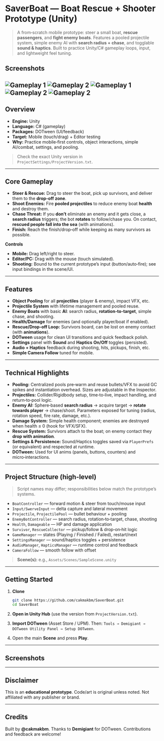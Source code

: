 # SaverBoat — Boat Rescue + Shooter Prototype (Unity)

> A from‑scratch mobile prototype: steer a small boat, **rescue passengers**, and **fight enemy boats**. Features a pooled projectile system, simple enemy AI with **search radius + chase**, and togglable **sound & haptics**. Built to practice Unity/C# gameplay loops, input, and lightweight feel tuning.

## Screenshots

![Gameplay 1](rescue1.png)
![Gameplay 2](rescue2.png)
![Gameplay 1](rescue3.png)
![Gameplay 2](rescue4.png)
![Gameplay 2](rescue5.png)
---

## Overview

* **Engine:** Unity
* **Language:** C# (gameplay)
* **Packages:** DOTween (UI/feedback)
* **Target:** Mobile (touch/drag) + Editor testing
* **Why:** Practice mobile‑first controls, object interactions, simple AI/combat, settings, and pooling.

> Check the exact Unity version in `ProjectSettings/ProjectVersion.txt`.

---

## Core Gameplay

* **Steer & Rescue:** Drag to steer the boat, pick up survivors, and deliver them to the **drop‑off zone**.
* **Shoot Enemies:** Fire **pooled projectiles** to reduce enemy boat **health** and destroy them.
* **Chase Threat:** If you **don’t** eliminate an enemy and it gets close, a **search radius** triggers; the bot **rotates** to follow/chase you. On contact, **rescued people fall into the sea** (with animations).
* **Finish:** Reach the finish/drop‑off while keeping as many survivors as possible.

**Controls**

* **Mobile:** Drag left/right to steer.
* **Editor/PC:** Drag with the mouse (touch simulated).
* **Shooting:** Bound to the current prototype’s input (button/auto‑fire); see input bindings in the scene/UI.

---

## Features

* **Object Pooling** for all **projectiles** (player & enemy), impact VFX, etc.
* **Projectile System** with lifetime management and pooled reuse.
* **Enemy Boats** with basic **AI**: search radius, **rotation‑to‑target**, simple chase, and shooting.
* **Health/Damage** for enemies (and optionally player/boat if enabled).
* **Rescue/Drop‑off Loop:** Survivors board, can be lost on enemy contact (with **animations**).
* **DOTween** usage for clean UI transitions and quick feedback polish.
* **Settings** panel with **Sound** and **Haptics** **On/Off** toggles (persisted).
* **Audio + Haptics** feedback during shooting, hits, pickups, finish, etc.
* **Simple Camera Follow** tuned for mobile.

---

## Technical Highlights

* **Pooling:** Centralized pools pre‑warm and reuse bullets/VFX to avoid GC spikes and instantiation overhead. Sizes are adjustable in the Inspector.
* **Projectiles:** Collider/Rigidbody setup, time‑to‑live, impact handling, and return‑to‑pool logic.
* **Enemy AI:** Sphere‑based **search radius** → acquire target → **rotate towards player** → chase/shoot. Parameters exposed for tuning (radius, rotation speed, fire rate, damage, etc.).
* **Damage System:** Simple health component; enemies are destroyed when health ≤ 0 (hook for VFX/SFX).
* **Rescue System:** Survivors attach to the boat; on enemy contact they **drop with animation**.
* **Settings & Persistence:** Sound/Haptics toggles saved via `PlayerPrefs` (or equivalent) and respected at runtime.
* **DOTween:** Used for UI anims (panels, buttons, counters) and micro‑interactions.

---

## Project Structure (high‑level)

> Script names may differ; responsibilities below match the prototype’s systems.

* `BoatController` — forward motion & steer from touch/mouse input
* `Input/SwerveInput` — delta capture and lateral movement
* `Projectile`, `ProjectilePool` — bullet behaviour + pooling
* `EnemyBotController` — search radius, rotation‑to‑target, chase, shooting
* `Health`, `Damageable` — HP and damage application
* `Survivor`, `RescueCollector` — pickup/follow & drop‑on‑hit logic
* `GameManager` — states (Playing / Finished / Failed), restart/next
* `SettingsManager` — sound/haptics toggles + persistence
* `AudioManager`, `HapticsManager` — runtime control and feedback
* `CameraFollow` — smooth follow with offset

> **Scene(s):** e.g., `Assets/Scenes/SampleScene.unity` 

---

## Getting Started

1. **Clone**

   ```bash
   git clone https://github.com/cakmakbm/SaverBoat.git
   cd SaverBoat
   ```
2. **Open in Unity Hub** (use the version from `ProjectVersion.txt`).
3. **Import DOTween** (Asset Store / UPM). Then: `Tools → Demigiant → DOTween Utility Panel → Setup DOTween`.
4. Open the main **Scene** and press **Play**.

---


## Screenshots 







---




## Disclaimer

This is an **educational prototype**. Code/art is original unless noted. Not affiliated with any publisher or brand.

---

## Credits

Built by **@cakmakbm**.
Thanks to **Demigiant** for DOTween.
Contributions and feedback are welcome!
